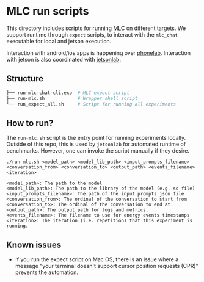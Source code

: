 # MLC run scripts

This directory includes scripts for running MLC on different targets.
We support runtime through `expect` scripts, to interact with the `mlc_chat` executable for local and jetson execution.

Interaction with android/ios apps is happening over [phonelab](https://github.com/brave-experiments/blade-public).
Interaction with jetson is also coordinated with [jetsonlab](https://github.com/brave-experiments/jetsonlab-public).

## Structure

```bash
├── run-mlc-chat-cli.exp  # MLC expect script
├── run-mlc.sh            # Wrapper shell script
└── run_expect_all.sh     # Script for running all experiments
```

## How to run?

The `run-mlc.sh` script is the entry point for running experiments locally. Outside of this repo, this is used by `jetsonlab` for automated runtime of benchmarks. However, one can invoke the script manually if they desire.

```
./run-mlc.sh <model_path> <model_lib_path> <input_prompts_filename> <conversation_from> <conversation_to> <output_path> <events_filename> <iteration>

<model_path>: The path to the model
<model_lib_path>: The path to the library of the model (e.g. so file)
<input_prompts_filename>: The path of the input prompts json file
<conversation_from>: The ordinal of the conversation to start from
<conversation_to>: The ordinal of the conversation to end at
<output_path>: The output path for logs and metrics.
<events_filename>: The filename to use for energy events timestamps
<iteration>: The iteration (i.e. repetition) that this experiment is running.
```

## Known issues

* If you run the expect script on Mac OS, there is an issue where a message "your terminal doesn't support cursor position requests (CPR)" prevents the automation.